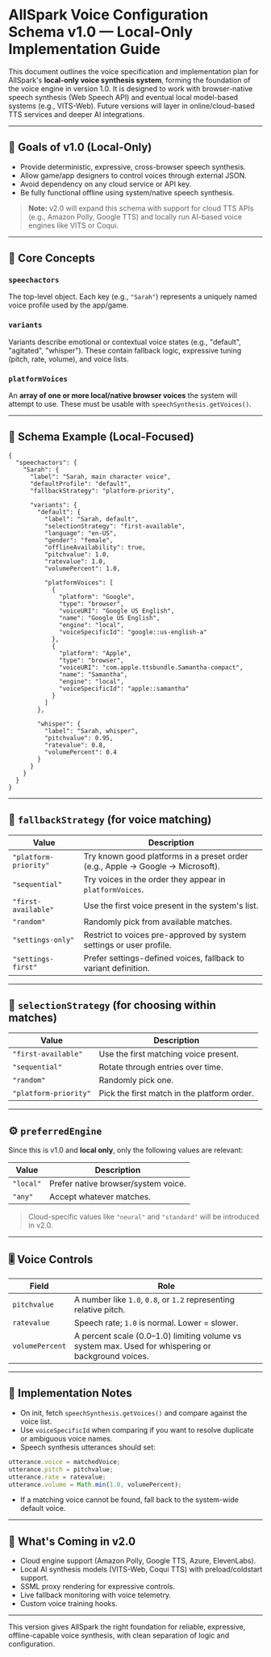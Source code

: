 # AllSpark Voice Configuration Schema v1.0 — Local-Only Implementation Guide

This document outlines the voice specification and implementation plan for AllSpark's **local-only voice synthesis system**, forming the foundation of the voice engine in version 1.0. It is designed to work with browser-native speech synthesis (Web Speech API) and eventual local model-based systems (e.g., VITS-Web). Future versions will layer in online/cloud-based TTS services and deeper AI integrations.

---

## 🎯 Goals of v1.0 (Local-Only)

* Provide deterministic, expressive, cross-browser speech synthesis.
* Allow game/app designers to control voices through external JSON.
* Avoid dependency on any cloud service or API key.
* Be fully functional offline using system/native speech synthesis.

> **Note:** v2.0 will expand this schema with support for cloud TTS APIs (e.g., Amazon Polly, Google TTS) and locally run AI-based voice engines like VITS or Coqui.

---

## 🔧 Core Concepts

### `speechactors`

The top-level object. Each key (e.g., `"Sarah"`) represents a uniquely named voice profile used by the app/game.

### `variants`

Variants describe emotional or contextual voice states (e.g., "default", "agitated", "whisper"). These contain fallback logic, expressive tuning (pitch, rate, volume), and voice lists.

### `platformVoices`

An **array of one or more local/native browser voices** the system will attempt to use. These must be usable with `speechSynthesis.getVoices()`.

---

## 🧾 Schema Example (Local-Focused)

```jsonc
{
  "speechactors": {
    "Sarah": {
      "label": "Sarah, main character voice",
      "defaultProfile": "default",
      "fallbackStrategy": "platform-priority",

      "variants": {
        "default": {
          "label": "Sarah, default",
          "selectionStrategy": "first-available",
          "language": "en-US",
          "gender": "female",
          "offlineAvailability": true,
          "pitchvalue": 1.0,
          "ratevalue": 1.0,
          "volumePercent": 1.0,

          "platformVoices": [
            {
              "platform": "Google",
              "type": "browser",
              "voiceURI": "Google US English",
              "name": "Google US English",
              "engine": "local",
              "voiceSpecificId": "google::us-english-a"
            },
            {
              "platform": "Apple",
              "type": "browser",
              "voiceURI": "com.apple.ttsbundle.Samantha-compact",
              "name": "Samantha",
              "engine": "local",
              "voiceSpecificId": "apple::samantha"
            }
          ]
        },

        "whisper": {
          "label": "Sarah, whisper",
          "pitchvalue": 0.95,
          "ratevalue": 0.8,
          "volumePercent": 0.4
        }
      }
    }
  }
}
```

---

## 🔁 `fallbackStrategy` (for voice matching)

| Value                 | Description                                                                    |
| --------------------- | ------------------------------------------------------------------------------ |
| `"platform-priority"` | Try known good platforms in a preset order (e.g., Apple → Google → Microsoft). |
| `"sequential"`        | Try voices in the order they appear in `platformVoices`.                       |
| `"first-available"`   | Use the first voice present in the system's list.                              |
| `"random"`            | Randomly pick from available matches.                                          |
| `"settings-only"`     | Restrict to voices pre-approved by system settings or user profile.            |
| `"settings-first"`    | Prefer settings-defined voices, fallback to variant definition.                |

---

## 🔀 `selectionStrategy` (for choosing within matches)

| Value                 | Description                                 |
| --------------------- | ------------------------------------------- |
| `"first-available"`   | Use the first matching voice present.       |
| `"sequential"`        | Rotate through entries over time.           |
| `"random"`            | Randomly pick one.                          |
| `"platform-priority"` | Pick the first match in the platform order. |

---

## ⚙️ `preferredEngine`

Since this is v1.0 and **local only**, only the following values are relevant:

| Value     | Description                         |
| --------- | ----------------------------------- |
| `"local"` | Prefer native browser/system voice. |
| `"any"`   | Accept whatever matches.            |

> Cloud-specific values like `"neural"` and `"standard"` will be introduced in v2.0.

---

## 🎚️ Voice Controls

| Field           | Role                                                                                               |
| --------------- | -------------------------------------------------------------------------------------------------- |
| `pitchvalue`    | A number like `1.0`, `0.8`, or `1.2` representing relative pitch.                                  |
| `ratevalue`     | Speech rate; `1.0` is normal. Lower = slower.                                                      |
| `volumePercent` | A percent scale (0.0–1.0) limiting volume vs system max. Used for whispering or background voices. |

---

## 🧠 Implementation Notes

* On init, fetch `speechSynthesis.getVoices()` and compare against the voice list.
* Use `voiceSpecificId` when comparing if you want to resolve duplicate or ambiguous voice names.
* Speech synthesis utterances should set:

```js
utterance.voice = matchedVoice;
utterance.pitch = pitchvalue;
utterance.rate = ratevalue;
utterance.volume = Math.min(1.0, volumePercent);
```

* If a matching voice cannot be found, fall back to the system-wide default voice.

---

## 📘 What's Coming in v2.0

* Cloud engine support (Amazon Polly, Google TTS, Azure, ElevenLabs).
* Local AI synthesis models (VITS-Web, Coqui TTS) with preload/coldstart support.
* SSML proxy rendering for expressive controls.
* Live fallback monitoring with voice telemetry.
* Custom voice training hooks.

---

This version gives AllSpark the right foundation for reliable, expressive, offline-capable voice synthesis, with clean separation of logic and configuration.
